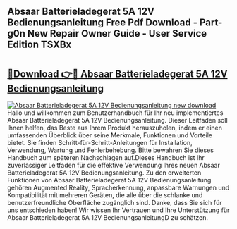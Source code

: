 ## Absaar Batterieladegerat 5A 12V Bedienungsanleitung Free Pdf Download - Part-g0n New Repair Owner Guide - User Service Edition TSXBx

# <h2><a href="http://df10df.blite.top/?on=Absaar+Batterieladegerat+5A+12V+Bedienungsanleitung">🔗Download 👉🔴 Absaar Batterieladegerat 5A 12V Bedienungsanleitung</a></h2>

[![Absaar Batterieladegerat 5A 12V Bedienungsanleitung new download](https://i.imgur.com/lujVjoI.png)](http://df10df.blite.top/?on=Absaar+Batterieladegerat+5A+12V+Bedienungsanleitung)
Hallo und willkommen zum Benutzerhandbuch für Ihr neu implementiertes Absaar Batterieladegerat 5A 12V Bedienungsanleitung. Dieser Leitfaden soll Ihnen helfen, das Beste aus Ihrem Produkt herauszuholen, indem er einen umfassenden Überblick über seine Merkmale, Funktionen und Vorteile bietet. Sie finden Schritt-für-Schritt-Anleitungen für Installation, Verwendung, Wartung und Fehlerbehebung. Bitte bewahren Sie dieses Handbuch zum späteren Nachschlagen auf.Dieses Handbuch ist Ihr zuverlässiger Leitfaden für die effektive Verwendung Ihres neuen Absaar Batterieladegerat 5A 12V Bedienungsanleitung. Zu den erweiterten Funktionen von Absaar Batterieladegerat 5A 12V Bedienungsanleitung gehören Augmented Reality, Spracherkennung, anpassbare Warnungen und Kompatibilität mit mehreren Geräten, die alle über die schlanke und benutzerfreundliche Oberfläche zugänglich sind. Danke, dass Sie sich für uns entschieden haben! Wir wissen Ihr Vertrauen und Ihre Unterstützung für Absaar Batterieladegerat 5A 12V BedienungsanleitungD zu schätzen.
